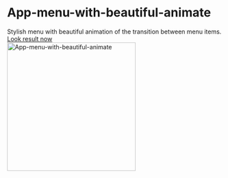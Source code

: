 # App-menu-with-beautiful-animate
Stylish menu with beautiful animation of the transition between menu items.
<br><a href="https://mapbiz.ru/sovremennoe-menyu-s-krasivoj-animacziej/">Look result now</a>
<br><img src="https://mapbiz.ru/wp-content/uploads/2022/09/frame-6.png" width="300" alt="App-menu-with-beautiful-animate">
